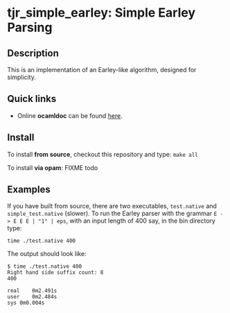 # tjr_simple_earley: Simple Earley Parsing

## Description

This is an implementation of an Earley-like algorithm, designed for simplicity.

## Quick links

* Online **ocamldoc** can be found [here](https://tomjridge.github.io/tjr_simple_earley/index.html).

## Install

To install **from source**, checkout this repository and type: `make all`

To install **via opam**: FIXME todo


## Examples

If you have built from source, there are two executables,
`test.native` and `simple_test.native` (slower). To run the Earley
parser with the grammar `E -> E E E | "1" | eps`, with an input length
of 400 say, in the bin directory type:

    time ./test.native 400

The output should look like:

    $ time ./test.native 400
    Right hand side suffix count: 8
    400
    
    real	0m2.491s
    user	0m2.484s
    sys	0m0.004s




